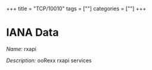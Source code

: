 +++
title = "TCP/10010"
tags = [""]
categories = [""]
+++

# IANA Data

_Name:_ rxapi

_Description:_ ooRexx rxapi services

